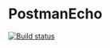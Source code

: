 # PostmanEcho 
[![Build status](https://ci.appveyor.com/api/projects/status/wnyn0x2yr8a1bak8?svg=true)](https://ci.appveyor.com/project/lulabooo/postmanecho)
